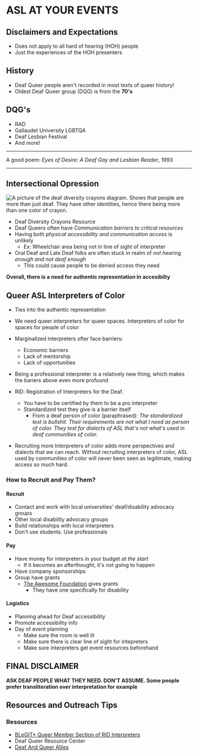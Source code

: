 # ASL AT YOUR EVENTS

## Disclaimers and Expectations
  * Does not apply to all hard of hearing (HOH) people
  * Just the experiences of the HOH presenters

## History
  * Deaf Queer people aren't recorded in most texts of queer history!
  * Oldest Deaf Queer group (DQG) is from the **70's**

## DQG's
  * RAD
  * Gallaudet University LGBTQA
  * Deaf Lesbian Festival
  * And more!

***
A good poem: _Eyes of Desire: A Deaf Gay and Lesbian Reader_, 1993
***

## Intersectional Opression
![A picture of the deaf diversity crayons diagram. Shows that people are more than just deaf. They have other identities, hence there being more than one color of crayon.](https://static1.squarespace.com/static/53100049e4b05040160e50ef/53100ef1e4b05207a03a12a3/5314c1e1e4b01148f9510683/1393869282095/DEAF+DIVERSITY+CRAYONS+for+web.png?format=1500w "Deaf Diversity Crayons")

  * Deaf Diversity Crayons Resource
  * Deaf Queers often have _Communication barriers to critical resources_
  * Having both _physical accessibility and communication access_ is unlikely
    * Ex: Wheelchair area being not in line of sight of interpreter
  * Oral Deaf and Late Deaf folks are often stuck in realm of _not hearing enough and not deaf enough_
    * This could cause people to be denied access they need

  **Overall, there is a need for authentic representation in accesibilty**

## Queer ASL Interpreters of Color
  * Ties into the authentic representation
  * We need queer interpreters for queer spaces. Interpreters of color for spaces for people of color
  * Marginalized interpreters ofter face barriers:
    * Economic barriers
    * Lack of mentorship
    * Lack of opportunities

  * Being a professional interpreter is a relatively new thing, which makes the bariers above even more profound
  * RID: Registration of Interpreters for the Deaf.
    * You have to be certified by them to be a pro interpreter
    * Standardized test they give is a barrier itself
      * From a deaf person of color (paraphrased): _The standardized test is bullshit. Their requirements are not what I need as person of color. They test for dialects of ASL that's not what's used in deaf communities of color._
  * Recruiting more Interpreters of color adds more perspectives and dialects that we can reach. Without recruiting interpreters of color, ASL used by communities of color will never been seen as legitimate, making access so much hard.

### How to Recruit and Pay Them?
#### Recruit
  * Contact and work with local universities' deaf/disability advocacy groups
  * Other local disability advocacy groups
  * Build relationships with local interpreters
  * Don't use students. Use professionals

#### Pay
  * Have money for interpreters in your budget _at the start_
    * If it becomes an afterthought, it's not going to happen
  * Have company sponsorships
  * Group have grants
    * [The Awesome Foundation](https://www.awesomefoundation.org/en) gives grants
      * They have one specifically for disability

#### Logistics
  * Planning ahead for Deaf accessibility
  * Promote accessibility info
  * Day of event planning
    * Make sure the room is well lit
    * Make sure there is clear line of sight for intepreters
    * Make sure interpreters get event resources beforehand

## FINAL DISCLAIMER
**ASK DEAF PEOPLE WHAT THEY NEED. DON'T ASSUME. Some people prefer transliteration over interpretation for example**


## Resources and Outreach Tips
### Resources
  * [BLeGIT* Queer Member Section of RID Interpreters](https://facebook.com/groups/BLeGIT/)
  * Deaf Queer Resource Center
  * [Deaf And Queer Allies](https://facebook.com/groups/deafqueer/)
